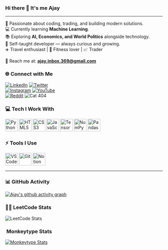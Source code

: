 ### Hi there 👋 It's me Ajay  

---

🚀 Passionate about coding, trading, and building modern solutions.  
💻 Currently learning **Machine Learning**.  
📚 Exploring **AI, Economics, and World Politics** alongside technology.  
🌱 Self-taught developer — always curious and growing.  
✈️ Travel enthusiast | 💪 Fitness lover | 📈 Trader  

📧 Reach me at: **ajay.inbox.369@gmail.com**

### 🌐 Connect with Me  
[![LinkedIn](https://img.shields.io/badge/LinkedIn-0077B5?style=for-the-badge&logo=linkedin&logoColor=white)](https://www.linkedin.com/in/ajay-v-226768376?utm_source=share&utm_campaign=share_via&utm_content=profile&utm_medium=android_app)
[![Twitter](https://img.shields.io/badge/Twitter-1DA1F2?style=for-the-badge&logo=twitter&logoColor=white)](https://x.com/ShadowC54153?t=cj7aIGhQDbNcZGyw904l8g&s=09)   
[![Instagram](https://img.shields.io/badge/Instagram-E4405F?style=for-the-badge&logo=instagram&logoColor=white)](https://www.instagram.com/shadow_crush.369?igsh=MTNhaXlseHI0ZDZqdQ==)
[![YouTube](https://img.shields.io/badge/YouTube-FF0000?style=for-the-badge&logo=youtube&logoColor=white)](https://youtube.com/@shadow_crushyt?si=56B48OheeJno3Z66)  
[![Reddit](https://img.shields.io/badge/Reddit-FF4500?style=for-the-badge&logo=reddit&logoColor=white)](https://www.reddit.com/u/StrawHatDays/s/n0sAMerqcE)
![Cat 404](your-uploaded-gif-link.gif)


### 💻 Tech I Work With  
<p>
  <img src="https://img.icons8.com/color/48/python--v1.png" alt="Python" width="40" height="40"/>
  <img src="https://img.icons8.com/color/48/html-5--v1.png" alt="HTML5" width="40" height="40"/>
  <img src="https://img.icons8.com/color/48/css3.png" alt="CSS3" width="40" height="40"/>
  <img src="https://img.icons8.com/color/48/javascript--v1.png" alt="JavaScript" width="40" height="40"/>
  <img src="https://img.icons8.com/color/48/tensorflow.png" alt="TensorFlow" width="40" height="40"/>
  <img src="https://img.icons8.com/color/48/numpy.png" alt="NumPy" width="40" height="40"/>
  <img src="https://img.icons8.com/color/48/pandas.png" alt="Pandas" width="40" height="40"/>
</p>

### ⚡ Tools I Use  
<p>
  <img src="https://img.icons8.com/color/48/visual-studio-code-2019.png" alt="VS Code" width="40" height="40"/>
  <img src="https://img.icons8.com/color/48/git.png" alt="Git" width="40" height="40"/>
  <img src="https://upload.wikimedia.org/wikipedia/commons/e/e9/Notion-logo.svg" alt="Notion" width="40" height="40"/>
</p>

---

### 📊 GitHub Activity
[![Ajay's github activity graph](https://github-readme-activity-graph.vercel.app/graph?username=shadowcrush369&bg_color=000000&color=ffffff&line=02ed49&point=eadcdc&area=true&hide_border=true)](https://github.com/ashutosh00710/github-readme-activity-graph)

### 🧑‍💻 LeetCode Stats  
![LeetCode Stats](https://leetcard.jacoblin.cool/L82ARuIETf?theme=dark&font=Marcellus&ext=contest)

### ​​ Monkeytype Stats
[![Monkeytype Stats](https://monkeytype-readme.com/generate-svg/Shadow_Crush/YOUR_THEME)](https://monkeytype.com/profile/Shadow_Crush)
